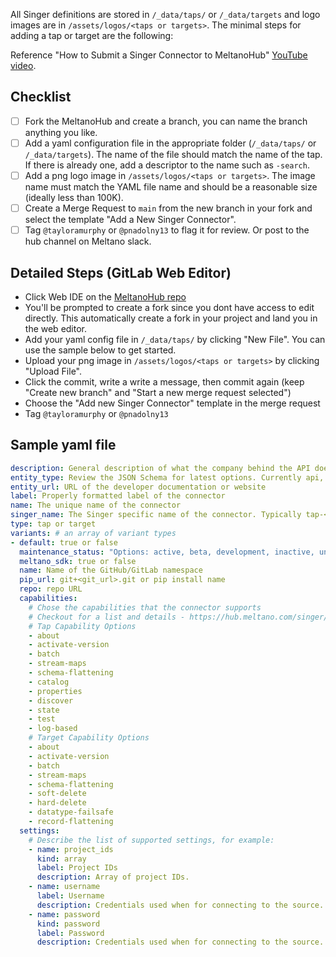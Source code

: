 <!---
Use this template when adding a new Singer tap or target to the hub.
--->


All Singer definitions are stored in `/_data/taps/` or `/_data/targets` and logo images are in `/assets/logos/<taps or targets>`. The minimal steps for adding a tap or target are the following:

Reference "How to Submit a Singer Connector to MeltanoHub" [YouTube video](https://www.youtube.com/watch?v=hKbHB3LHbEA).

## Checklist

- [ ] Fork the MeltanoHub and create a branch, you can name the branch anything you like.
- [ ] Add a yaml configuration file in the appropriate folder (`/_data/taps/` or `/_data/targets`). The name of the file should match the name of the tap. If there is already one, add a descriptor to the name such as `-search`.
- [ ] Add a png logo image in `/assets/logos/<taps or targets>`. The image name must match the YAML file name and should be a reasonable size (ideally less than 100K).
- [ ] Create a Merge Request to `main` from the new branch in your fork and select the template "Add a New Singer Connector".
- [ ] Tag `@tayloramurphy` or `@pnadolny13` to flag it for review. Or post to the hub channel on Meltano slack.

## Detailed Steps (GitLab Web Editor)

- Click Web IDE on the [MeltanoHub repo](https://gitlab.com/meltano/hub)
- You'll be prompted to create a fork since you dont have access to edit directly. This automatically create a fork in your project and land you in the web editor.
- Add your yaml config file in `/_data/taps/` by clicking "New File". You can use the sample below to get started.
- Upload your png image in `/assets/logos/<taps or targets>` by clicking "Upload File".
- Click the commit, write a write a message, then commit again (keep "Create new branch" and "Start a new merge request selected")
- Choose the "Add new Singer Connector" template in the merge request
- Tag `@tayloramurphy` or `@pnadolny13`

## Sample yaml file

```yaml
description: General description of what the company behind the API does
entity_type: Review the JSON Schema for latest options. Currently api, file, database.
entity_url: URL of the developer documentation or website
label: Properly formatted label of the connector
name: The unique name of the connector
singer_name: The Singer specific name of the connector. Typically tap-<name> or target-<name>
type: tap or target
variants: # an array of variant types
- default: true or false
  maintenance_status: "Options: active, beta, development, inactive, unknown"
  meltano_sdk: true or false
  name: Name of the GitHub/GitLab namespace
  pip_url: git+<git_url>.git or pip install name
  repo: repo URL
  capabilities:
    # Chose the capabilities that the connector supports
    # Checkout for a list and details - https://hub.meltano.com/singer/docs#singer-connector-capabilities
    # Tap Capability Options
    - about
    - activate-version
    - batch
    - stream-maps
    - schema-flattening
    - catalog
    - properties
    - discover
    - state
    - test
    - log-based
    # Target Capability Options
    - about
    - activate-version
    - batch
    - stream-maps
    - schema-flattening
    - soft-delete
    - hard-delete
    - datatype-failsafe
    - record-flattening
  settings:
    # Describe the list of supported settings, for example:
    - name: project_ids
      kind: array
      label: Project IDs
      description: Array of project IDs.
    - name: username
      label: Username
      description: Credentials used when for connecting to the source.
    - name: password
      kind: password
      label: Password
      description: Credentials used when for connecting to the source.
```

